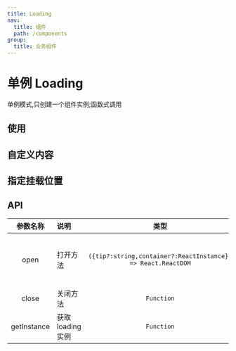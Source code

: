 ```yaml
---
title: Loading
nav:
  title: 组件
  path: /components
group:
  title: 业务组件
---
```


# 单例 Loading

单例模式,只创建一个组件实例;函数式调用

## 使用

<code src="./demos/demo1.tsx" ></code>

## 自定义内容

<code src="./demos/demo2.tsx" ></code>

## 指定挂载位置

<code src="./demos/demo3.tsx" ></code>

## API

|  参数名称   | 说明              |                             类型                             |      返回值      |                             默认值                             |
| :---------: | :---------------- | :----------------------------------------------------------: | :--------------: | :------------------------------------------------------------: |
|    open     | 打开方法          | `({tip?:string,container?:ReactInstance}) => React.ReactDOM` | `React.ReactDOM` | tip 默认值：数据请求中...<br />container 默认值：document.body |
|    close    | 关闭方法          |                          `Function`                          |        --        |                               --                               |
| getInstance | 获取 loading 实例 |                          `Function`                          | `React.ReactDOM` |                               --                               |
